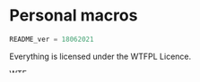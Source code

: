 # Personal macros
```python
README_ver = 18062021
```

Everything is licensed under the WTFPL Licence.

<a href="http://www.wtfpl.net/"><img
       src="http://www.wtfpl.net/wp-content/uploads/2012/12/wtfpl-badge-4.png"
       width="40" height="7" alt="WTFPL" /></a>
